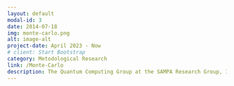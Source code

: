 ```yaml
---
layout: default
modal-id: 3
date: 2014-07-18
img: monte-carlo.png
alt: image-alt
project-date: April 2023 - Now
# client: Start Bootstrap
category: Metodological Research
link: /Monte-Carlo
description: The Quantum Computing Group at the SAMPA Research Group, Institute of Physics – University of São Paulo (USP) focuses on the development and application of computational methods to study quantum systems and materials. Our research explores quantum simulation techniques aimed at understanding the ground-state properties of matter, catalytic processes, and the electronic structure of complex systems. We combine quantum computing algorithms with numerical approaches such as Monte Carlo methods, variational techniques, and many-body approximations to model realistic materials with high accuracy and scalability. By bridging quantum information science and computational physics, our goal is to build new paradigms for simulating matter and advancing the predictive power of quantum technologies in materials science and chemistry.
---
```

